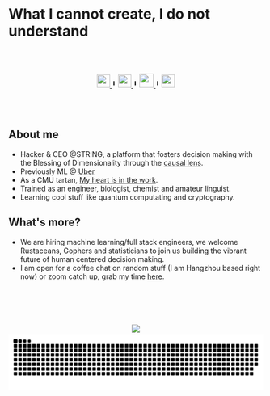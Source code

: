 # What I cannot create, I do not understand

<br></br>
<div align='center'>
<a href='https://www.linkedin.com/in/tonytongxupeng/'>
    <img width="26" height="26" src="https://img.icons8.com/metro/26/000000/linkedin.png"/>
</a>
 ╹
<a href='https://www.zhihu.com/people/tonyabracadabra'>
    <img width="26" height="26" src="https://user-images.githubusercontent.com/6690727/178393219-b94cec59-975c-41c9-bf4e-ef5b72e17c96.svg"/>
</a>
 ╹
 <a href='https://user-images.githubusercontent.com/6690727/178397264-3111fe90-423c-4e71-abbc-bfbafea84bcc.png'>
    <img width="28" height="28" src="https://user-images.githubusercontent.com/6690727/178393820-fe22707d-6550-45aa-b0b8-38537b611132.svg"/>
</a>
 ╹
<a href='mailto:siaawypcl@mozmail.com'>
    <img width="26" height="26" src="https://user-images.githubusercontent.com/6690727/178398219-c71ac8cf-957e-4b4a-b3e2-158fb5a33e8b.svg"/>
</a>

</div>

<br></br>

## About me
- Hacker & CEO @STRING, a platform that fosters decision making with the Blessing of Dimensionality through the [causal lens](http://proceedings.mlr.press/v6/pearl10a/pearl10a.pdf).
- Previously ML @ [Uber](https://www.uber.com/us/en/marketplace/)
- As a CMU tartan, [My heart is in the work](https://www.cmu.edu/about/today-we-work/).
- Trained as an engineer, biologist, chemist and amateur linguist.
- Learning cool stuff like quantum computating and cryptography.

## What's more?
- We are hiring machine learning/full stack engineers, we welcome Rustaceans, Gophers and statisticians to join us building the vibrant future of human centered decision making.
- I am open for a coffee chat on random stuff (I am Hangzhou based right now) or zoom catch up, grab my time [here](https://calendly.com/tongxupeng-cpu/30).

# 

<br></br>

<div align="center"> 
    <img src="https://github-readme-stats.vercel.app/api?username=tonyabracadabra&theme=algolia&count_private=true&show_icons=true">
    <img src="https://raw.githubusercontent.com/tonyabracadabra/tonyabracadabra/output/ocean.svg">
</div>

